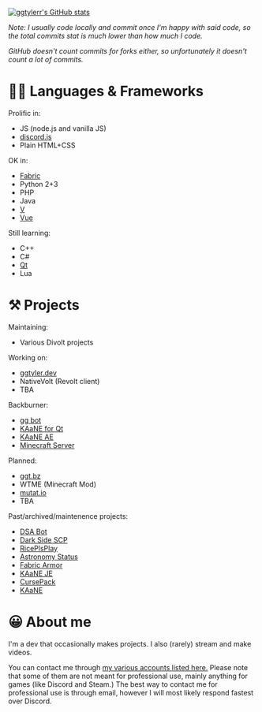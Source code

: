 [![ggtylerr's GitHub stats](https://github-readme-stats.vercel.app/api?username=ggtylerr&show_icons=true&bg_color=45,00DBFF,006BFF&title_color=FFFFFF&text_color=FFFFFF&icon_color=ADDDFF)](https://github.com/anuraghazra/github-readme-stats)

*Note: I usually code locally and commit once I'm happy with said code, so the total commits stat is much lower than how much I code.*

*GitHub doesn't count commits for forks either, so unfortunately it doesn't count a lot of commits.*

👩‍💻 Languages & Frameworks
==========
Prolific in:
* JS (node.js and vanilla JS)
* [discord.js](https://discord.js.org/)
* Plain HTML+CSS

OK in:
* [Fabric](https://fabricmc.net/)
* Python 2+3
* PHP
* Java
* [V](https://vlang.io/)
* [Vue](https://vuejs.org/)

Still learning:
* C++
* C#
* [Qt](https://www.qt.io/)
* Lua

⚒ Projects
=========
Maintaining:
* Various Divolt projects

Working on:
* [ggtyler.dev](https://ggtyler.dev)
* NativeVolt (Revolt client)
* TBA

Backburner:
* [gg bot](https://www.ggtylerr.dev/blog/07-04-2021)
* [KAaNE for Qt](https://www.ggtylerr.dev/blog/01-01-2021)
* [KAaNE AE](https://play.google.com/store/apps/details?id=com.ggtylerr.kaane_ae&hl=en_US&gl=US)
* [Minecraft Server](https://ggt.bz/l/dmc)

Planned:
* [ggt.bz](https://ggt.bz)
* WTME (Minecraft Mod)
* [mutat.io](https://github.com/ggtylerr/mutat.io)
* TBA

Past/archived/maintenence projects:
* [DSA Bot](https://github.com/ggtylerr/DSA-Disc-Bot)
* [Dark Side SCP](https://github.com/ggtylerr/Dark-Side-SCP)
* [RicePlsPlay](https://github.com/ggtylerr/RicePlsPlay)
* [Astronomy Status](https://github.com/ggtylerr/Astronomy-Status)
* [Fabric Armor](https://github.com/ggtylerr/fabricarmor)
* [KAaNE JE](https://github.com/ggtylerr/KAaNE-JE-)
* [CursePack](https://github.com/ggtylerr/CursePack)
* [KAaNE](https://github.com/ggtylerr/KAaNE)

😀 About me
=====
I'm a dev that occasionally makes projects. I also (rarely) stream and make videos.

You can contact me through [my various accounts listed here.](https://www.ggtylerr.dev/social) Please note that some of them are not meant for professional use, mainly anything for games (like Discord and Steam.) The best way to contact me for professional use is through email, however I will most likely respond fastest over Discord.
